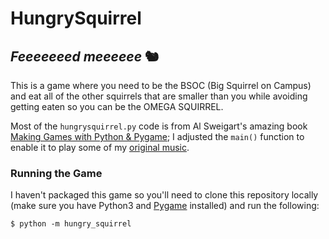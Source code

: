 # HungrySquirrel
## *Feeeeeeed meeeeee* 🐿️

This is a game where you need to be the BSOC (Big Squirrel on Campus) and eat all of the other squirrels that are smaller than you while avoiding getting eaten so you can be the OMEGA SQUIRREL.

Most of the `hungrysquirrel.py` code is from Al Sweigart's amazing book [Making Games with Python & Pygame](https://inventwithpython.com/pygame/); I adjusted the `main()` function to enable it to play some of my [original music](https://soundcloud.com/beeankha/tracks).

### Running the Game

I haven't packaged this game so you'll need to clone this repository locally (make sure you have Python3 and [Pygame](https://www.pygame.org/docs/) installed) and run the following:

```
$ python -m hungry_squirrel
```

